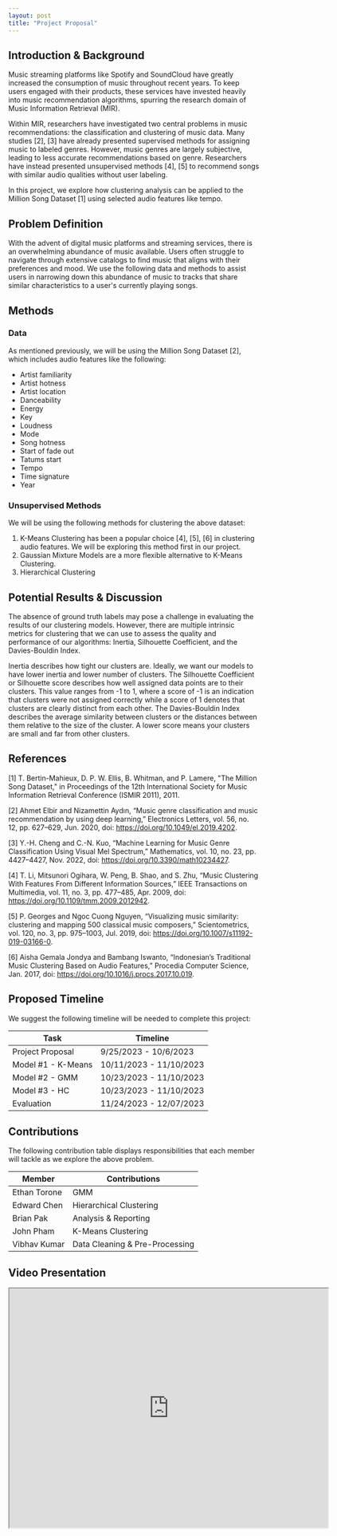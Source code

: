 ```yaml
---
layout: post
title: "Project Proposal"
---
```


## Introduction & Background

Music streaming platforms like Spotify and SoundCloud have greatly increased the consumption of music throughout recent years. To keep users engaged with their products, these services have invested heavily into music recommendation algorithms, spurring the research domain of Music Information Retrieval (MIR).

Within MIR, researchers have investigated two central problems in music recommendations: the classification and clustering of music data. Many studies [2], [3] have already presented supervised methods for assigning music to labeled genres. However, music genres are largely subjective, leading to less accurate recommendations based on genre. Researchers have instead presented unsupervised methods [4], [5] to recommend songs with similar audio qualities without user labeling.

In this project, we explore how clustering analysis can be applied to the Million Song Dataset [1] using selected audio features like tempo.

## Problem Definition

With the advent of digital music platforms and streaming services, there is an overwhelming abundance of music available. Users often struggle to navigate through extensive catalogs to find music that aligns with their preferences and mood. We use the following data and methods to assist users in narrowing down this abundance of music to tracks that share similar characteristics to a user's currently playing songs.

## Methods

### Data

As mentioned previously, we will be using the Million Song Dataset [2], which includes audio features like the following:

- Artist familiarity
- Artist hotness
- Artist location
- Danceability
- Energy
- Key
- Loudness
- Mode
- Song hotness
- Start of fade out
- Tatums start
- Tempo
- Time signature
- Year

### Unsupervised Methods

We will be using the following methods for clustering the above dataset:

1. K-Means Clustering has been a popular choice [4], [5], [6] in clustering audio features. We will be exploring this method first in our project.
2. Gaussian Mixture Models are a more flexible alternative to K-Means Clustering.
3. Hierarchical Clustering

## Potential Results & Discussion

The absence of ground truth labels may pose a challenge in evaluating the results of our clustering models. However, there are multiple intrinsic metrics for clustering that we can use to assess the quality and performance of our algorithms: Inertia, Silhouette Coefficient, and the Davies-Bouldin Index.

Inertia describes how tight our clusters are. Ideally, we want our models to have lower inertia and lower number of clusters. The Silhouette Coefficient or Silhouette score describes how well assigned data points are to their clusters. This value ranges from -1 to 1, where a score of -1 is an indication that clusters were not assigned correctly while a score of 1 denotes that clusters are clearly distinct from each other. The Davies-Bouldin Index describes the average similarity between clusters or the distances between them relative to the size of the cluster. A lower score means your clusters are small and far from other clusters.

## References

[1] T. Bertin-Mahieux, D. P. W. Ellis, B. Whitman, and P. Lamere, "The Million Song Dataset," in Proceedings of the 12th International Society for Music Information Retrieval Conference (ISMIR 2011), 2011.

[2] Ahmet Elbir and Nizamettin Aydın, “Music genre classification and music recommendation by using deep learning,” Electronics Letters, vol. 56, no. 12, pp. 627–629, Jun. 2020, doi: https://doi.org/10.1049/el.2019.4202.

[3] Y.-H. Cheng and C.-N. Kuo, “Machine Learning for Music Genre Classification Using Visual Mel Spectrum,” Mathematics, vol. 10, no. 23, pp. 4427–4427, Nov. 2022, doi: https://doi.org/10.3390/math10234427.

[4] T. Li, Mitsunori Ogihara, W. Peng, B. Shao, and S. Zhu, “Music Clustering With Features From Different Information Sources,” IEEE Transactions on Multimedia, vol. 11, no. 3, pp. 477–485, Apr. 2009, doi: https://doi.org/10.1109/tmm.2009.2012942.

[5] P. Georges and Ngoc Cuong Nguyen, “Visualizing music similarity: clustering and mapping 500 classical music composers,” Scientometrics, vol. 120, no. 3, pp. 975–1003, Jul. 2019, doi: https://doi.org/10.1007/s11192-019-03166-0.

‌[6] Aisha Gemala Jondya and Bambang Iswanto, “Indonesian’s Traditional Music Clustering Based on Audio Features,” Procedia Computer Science, Jan. 2017, doi: https://doi.org/10.1016/j.procs.2017.10.019.
‌

## Proposed Timeline

We suggest the following timeline will be needed to complete this project:

| Task               | Timeline                |
| ------------------ | ----------------------- |
| Project Proposal   | 9/25/2023 - 10/6/2023   |
| Model #1 - K-Means | 10/11/2023 - 11/10/2023 |
| Model #2 - GMM     | 10/23/2023 - 11/10/2023 |
| Model #3 - HC      | 10/23/2023 - 11/10/2023 |
| Evaluation         | 11/24/2023 - 12/07/2023 |

## Contributions

The following contribution table displays responsibilities that each member will tackle as we explore the above problem.

| Member       | Contributions                  |
| ------------ | ------------------------------ |
| Ethan Torone | GMM                            |
| Edward Chen  | Hierarchical Clustering        |
| Brian Pak    | Analysis & Reporting           |
| John Pham    | K-Means Clustering             |
| Vibhav Kumar | Data Cleaning & Pre-Processing |

## Video Presentation

<iframe src="https://drive.google.com/file/d/1Btn39F-MkneI5Nijsd63NSz2IpmHHRsr/preview" width="640" height="480" allow="autoplay"></iframe>
